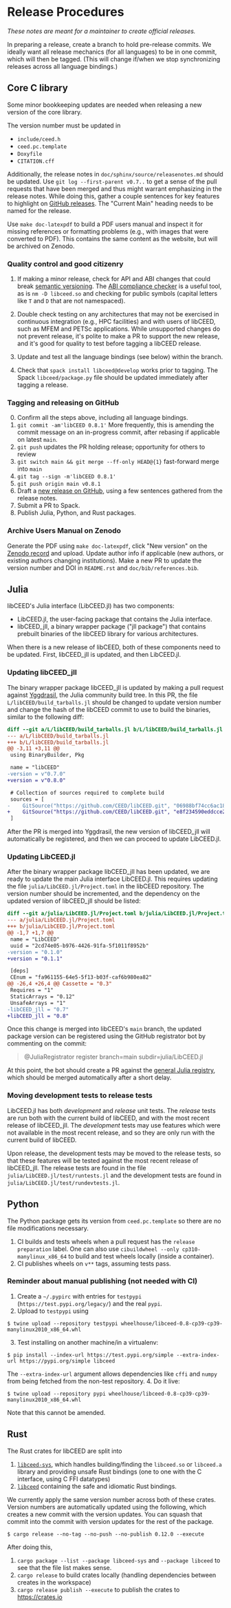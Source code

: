 # Release Procedures

*These notes are meant for a maintainer to create official releases.*

In preparing a release, create a branch to hold pre-release commits.
We ideally want all release mechanics (for all languages) to be in one commit, which will then be tagged.
(This will change if/when we stop synchronizing releases across all language bindings.)

## Core C library

Some minor bookkeeping updates are needed when releasing a new version of the core library.

The version number must be updated in

* `include/ceed.h`
* `ceed.pc.template`
* `Doxyfile`
* `CITATION.cff`

Additionally, the release notes in `doc/sphinx/source/releasenotes.md` should be updated.
Use `git log --first-parent v0.7..` to get a sense of the pull requests that have been merged and thus might warrant emphasizing in the release notes.
While doing this, gather a couple sentences for key features to highlight on [GitHub releases](https://github.com/CEED/libCEED/releases).
The "Current Main" heading needs to be named for the release.

Use `make doc-latexpdf` to build a PDF users manual and inspect it for missing references or formatting problems (e.g., with images that were converted to PDF).
This contains the same content as the website, but will be archived on Zenodo.

### Quality control and good citizenry

1. If making a minor release, check for API and ABI changes that could break [semantic versioning](https://semver.org/).
The [ABI compliance checker](https://github.com/lvc/abi-compliance-checker) is a useful tool, as is `nm -D libceed.so` and checking for public symbols (capital letters like `T` and `D` that are not namespaced).

2. Double check testing on any architectures that may not be exercised in continuous integration (e.g., HPC facilities) and with users of libCEED, such as MFEM and PETSc applications.
While unsupported changes do not prevent release, it's polite to make a PR to support the new release, and it's good for quality to test before tagging a libCEED release.

3. Update and test all the language bindings (see below) within the branch.

4. Check that `spack install libceed@develop` works prior to tagging.
The Spack `libceed/package.py` file should be updated immediately after tagging a release.

### Tagging and releasing on GitHub

0. Confirm all the steps above, including all language bindings.
1. `git commit -am'libCEED 0.8.1'`
More frequently, this is amending the commit message on an in-progress commit, after rebasing if applicable on latest `main`.
2. `git push` updates the PR holding release; opportunity for others to review
3. `git switch main && git merge --ff-only HEAD@{1}` fast-forward merge into `main`
4. `git tag --sign -m'libCEED 0.8.1'`
5. `git push origin main v0.8.1`
6. Draft a [new release on GitHub](https://github.com/CEED/libCEED/releases), using a few sentences gathered from the release notes.
7. Submit a PR to Spack.
8. Publish Julia, Python, and Rust packages.

### Archive Users Manual on Zenodo

Generate the PDF using `make doc-latexpdf`, click "New version" on the [Zenodo record](https://zenodo.org/record/4302737) and upload.
Update author info if applicable (new authors, or existing authors changing institutions).
Make a new PR to update the version number and DOI in `README.rst` and `doc/bib/references.bib`.

## Julia

libCEED's Julia interface (LibCEED.jl) has two components:

* LibCEED.jl, the user-facing package that contains the Julia interface.
* libCEED_jll, a binary wrapper package ("jll package") that contains prebuilt binaries of the   libCEED library for various architectures.

When there is a new release of libCEED, both of these components need to be updated.
First, libCEED_jll is updated, and then LibCEED.jl.

### Updating libCEED_jll

The binary wrapper package libCEED_jll is updated by making a pull request against [Yggdrasil](https://github.com/JuliaPackaging/Yggdrasil), the Julia community build tree.
In this PR, the file `L/libCEED/build_tarballs.jl` should be changed to update version number and change the hash of the libCEED commit to use to build the binaries, similar to the following diff:
```diff
diff --git a/L/libCEED/build_tarballs.jl b/L/libCEED/build_tarballs.jl
--- a/L/libCEED/build_tarballs.jl
+++ b/L/libCEED/build_tarballs.jl
@@ -3,11 +3,11 @@
 using BinaryBuilder, Pkg

 name = "libCEED"
-version = v"0.7.0"
+version = v"0.8.0"

 # Collection of sources required to complete build
 sources = [
-    GitSource("https://github.com/CEED/libCEED.git", "06988bf74cc6ac18eacafe7930f080803395ba29")
+    GitSource("https://github.com/CEED/libCEED.git", "e8f234590eddcce2220edb1d6e979af7a3c35f82")
 ]
```
After the PR is merged into Yggdrasil, the new version of libCEED_jll will automatically be registered, and then we can proceed to update LibCEED.jl.

### Updating LibCEED.jl

After the binary wrapper package libCEED_jll has been updated, we are ready to update the main Julia interface LibCEED.jl.
This requires updating the file `julia/LibCEED.jl/Project.toml` in the libCEED repository.
The version number should be incremented, and the dependency on the updated version of libCEED_jll should be listed:
```diff
diff --git a/julia/LibCEED.jl/Project.toml b/julia/LibCEED.jl/Project.toml
--- a/julia/LibCEED.jl/Project.toml
+++ b/julia/LibCEED.jl/Project.toml
@@ -1,7 +1,7 @@
 name = "LibCEED"
 uuid = "2cd74e05-b976-4426-91fa-5f1011f8952b"
-version = "0.1.0"
+version = "0.1.1"

 [deps]
 CEnum = "fa961155-64e5-5f13-b03f-caf6b980ea82"
@@ -26,4 +26,4 @@ Cassette = "0.3"
 Requires = "1"
 StaticArrays = "0.12"
 UnsafeArrays = "1"
-libCEED_jll = "0.7"
+libCEED_jll = "0.8"
```
Once this change is merged into libCEED's `main` branch, the updated package version can be registered using the GitHub registrator bot by commenting on the commit:

> @JuliaRegistrator register branch=main subdir=julia/LibCEED.jl

At this point, the bot should create a PR against the [general Julia registry](https://github.com/JuliaRegistries/General), which should be merged automatically after a short delay.

### Moving development tests to release tests

LibCEED.jl has both _development_ and _release_ unit tests.
The _release_ tests are run both with the current build of libCEED, and with the most recent release of libCEED_jll.
The _development_ tests may use features which were not available in the most recent release, and so they are only run with the current build of libCEED.

Upon release, the development tests may be moved to the release tests, so that these features will be tested against the most recent release of libCEED_jll.
The release tests are found in the file `julia/LibCEED.jl/test/runtests.jl` and the development tests are found in `julia/LibCEED.jl/test/rundevtests.jl`.

## Python

The Python package gets its version from `ceed.pc.template` so there are no file modifications necessary.

1. CI builds and tests wheels when a pull request has the `release preparation` label. One can also use `cibuildwheel --only cp310-manylinux_x86_64` to build and test wheels locally (inside a container).
2. CI publishes wheels on `v**` tags, assuming tests pass.

### Reminder about manual publishing (not needed with CI)

1. Create a `~/.pypirc` with entries for `testpypi` (`https://test.pypi.org/legacy/`) and the real `pypi`.
2. Upload to `testpypi` using
```console
$ twine upload --repository testpypi wheelhouse/libceed-0.8-cp39-cp39-manylinux2010_x86_64.whl
```
3. Test installing on another machine/in a virtualenv:
```console
$ pip install --index-url https://test.pypi.org/simple --extra-index-url https://pypi.org/simple libceed
```
The `--extra-index-url` argument allows dependencies like `cffi` and `numpy` from being fetched from the non-test repository.
4. Do it live:
```console
$ twine upload --repository pypi wheelhouse/libceed-0.8-cp39-cp39-manylinux2010_x86_64.whl
```
Note that this cannot be amended.

## Rust

The Rust crates for libCEED are split into
1. [`libceed-sys`](https://crates.io/crates/libceed-sys), which handles building/finding the `libceed.so` or `libceed.a` library and providing unsafe Rust bindings (one to one with the C interface, using C FFI datatypes)
2. [`libceed`](https://crates.io/crates/libceed) containing the safe and idiomatic Rust bindings.

We currently apply the same version number across both of these crates.
Version numbers are automatically updated using the following, which creates a new commit with the version updates. You can squash that commit into the commit with version updates for the rest of the package.

```console
$ cargo release --no-tag --no-push --no-publish 0.12.0 --execute
```

After doing this,

1. `cargo package --list --package libceed-sys` and `--package libceed` to see that the file list makes sense.
2. `cargo release` to build crates locally (handling dependencies between creates in the workspace)
3. `cargo release publish --execute` to publish the crates to https://crates.io
